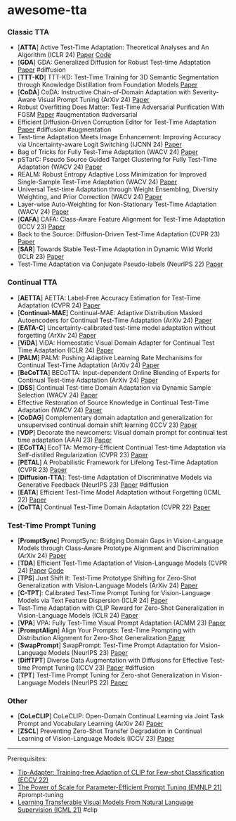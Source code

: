 # awesome-tta


### Classic TTA
- [**ATTA**] Active Test-Time Adaptation: Theoretical Analyses and An Algorithm (ICLR 24) [Paper](https://arxiv.org/pdf/2404.05094.pdf) [Code](https://github.com/divelab/ATTA)
- [**GDA**] GDA: Generalized Diffusion for Robust Test-time Adaptation [Paper](https://arxiv.org/pdf/2404.00095.pdf) #diffusion
- [**TTT-KD**] TTT-KD: Test-Time Training for 3D Semantic Segmentation through Knowledge Distillation from Foundation Models [Paper](https://arxiv.org/pdf/2403.11691.pdf)
- [**CoDA**] CoDA: Instructive Chain-of-Domain Adaptation with Severity-Aware Visual Prompt Tuning (ArXiv 24) [Paper](https://arxiv.org/pdf/2403.17369.pdf)
- Robust Overfitting Does Matter: Test-Time Adversarial Purification With FGSM [Paper](https://arxiv.org/pdf/2403.11448.pdf) #augmentation #adversarial
- Efficient Diffusion-Driven Corruption Editor for Test-Time Adaptation [Paper](https://arxiv.org/pdf/2403.10911.pdf) #diffusion #augmentation
- Test-time Adaptation Meets Image Enhancement: Improving Accuracy via Uncertainty-aware Logit Switching (IJCNN 24) [Paper](https://arxiv.org/pdf/2403.17423.pdf)
- Bag of Tricks for Fully Test-Time Adaptation (WACV 24) [Paper](https://openaccess.thecvf.com/content/WACV2024/papers/Mounsaveng_Bag_of_Tricks_for_Fully_Test-Time_Adaptation_WACV_2024_paper.pdf)
- pSTarC: Pseudo Source Guided Target Clustering for Fully Test-Time Adaptation (WACV 24) [Paper](https://openaccess.thecvf.com/content/WACV2024/papers/Sreenivas_pSTarC_Pseudo_Source_Guided_Target_Clustering_for_Fully_Test-Time_Adaptation_WACV_2024_paper.pdf)
- REALM: Robust Entropy Adaptive Loss Minimization for Improved Single-Sample Test-Time Adaptation (WACV 24) [Paper](https://openaccess.thecvf.com/content/WACV2024/papers/Seto_REALM_Robust_Entropy_Adaptive_Loss_Minimization_for_Improved_Single-Sample_Test-Time_WACV_2024_paper.pdf)
- Universal Test-time Adaptation through Weight Ensembling, Diversity Weighting, and Prior Correction (WACV 24) [Paper](https://openaccess.thecvf.com/content/WACV2024/papers/Marsden_Universal_Test-Time_Adaptation_Through_Weight_Ensembling_Diversity_Weighting_and_Prior_WACV_2024_paper.pdf)
- Layer-wise Auto-Weighting for Non-Stationary Test-Time Adaptation (WACV 24) [Paper](https://openaccess.thecvf.com/content/WACV2024/papers/Park_Layer-Wise_Auto-Weighting_for_Non-Stationary_Test-Time_Adaptation_WACV_2024_paper.pdf)
- [**CAFA**] CAFA: Class-Aware Feature Alignment for Test-Time Adaptation (ICCV 23) [Paper](https://openaccess.thecvf.com/content/ICCV2023/papers/Jung_CAFA_Class-Aware_Feature_Alignment_for_Test-Time_Adaptation_ICCV_2023_paper.pdf)
- Back to the Source: Diffusion-Driven Test-Time Adaptation (CVPR 23) [Paper](https://openaccess.thecvf.com/content/CVPR2023/papers/Gao_Back_to_the_Source_Diffusion-Driven_Adaptation_To_Test-Time_Corruption_CVPR_2023_paper.pdf)
- [**SAR**] Towards Stable Test-Time Adaptation in Dynamic Wild World (ICLR 23) [Paper](https://arxiv.org/pdf/2302.12400.pdf)
- Test-Time Adaptation via Conjugate Pseudo-labels (NeurIPS 22) [Paper](https://proceedings.neurips.cc/paper_files/paper/2022/file/28e9eff897f98372409b40ae1ed3ea4c-Paper-Conference.pdf)

### Continual TTA
- [**AETTA**] AETTA: Label-Free Accuracy Estimation for Test-Time Adaptation (CVPR 24) [Paper](https://arxiv.org/pdf/2404.01351.pdf)
- [**Continual-MAE**] Continual-MAE: Adaptive Distribution Masked Autoencoders for Continual Test-Time Adaptation (ArXiv 24) [Paper](https://arxiv.org/pdf/2312.12480.pdf)
- [**EATA-C**] Uncertainty-calibrated test-time model adaptation without forgetting (ArXiv 24) [Paper](https://arxiv.org/pdf/2403.11491.pdf)
- [**ViDA**] ViDA: Homeostatic Visual Domain Adapter for Continual Test Time Adaptation (ICLR 24) [Paper](https://arxiv.org/pdf/2306.04344)
- [**PALM**] PALM: Pushing Adaptive Learning Rate Mechanisms for Continual Test-Time Adaptation (ArXiv 24) [Paper](https://arxiv.org/pdf/2403.10650.pdf)
- [**BeCoTTA**] BECoTTA: Input-dependent Online Blending of Experts for Continual Test-time Adaptation (ArXiv 24) [Paper](https://arxiv.org/pdf/2402.08712.pdf)
- [**DSS**] Continual Test-time Domain Adaptation via Dynamic Sample Selection (WACV 24) [Paper](https://openaccess.thecvf.com/content/WACV2024/papers/Wang_Continual_Test-Time_Domain_Adaptation_via_Dynamic_Sample_Selection_WACV_2024_paper.pdf)
- Effective Restoration of Source Knowledge in Continual Test-Time Adaptation (WACV 24) [Paper](https://openaccess.thecvf.com/content/WACV2024/papers/Niloy_Effective_Restoration_of_Source_Knowledge_in_Continual_Test_Time_Adaptation_WACV_2024_paper.pdf)
- [**CoDAG**] Complementary domain adaptation and generalization for unsupervised continual domain shift learning (ICCV 23) [Paper](https://arxiv.org/pdf/2303.15833.pdf)
- [**VDP**] Decorate the newcomers: Visual domain prompt for continual test time adaptation (AAAI 23) [Paper](https://arxiv.org/pdf/2212.04145)
- [**ECoTTA**] EcoTTA: Memory-Efficient Continual Test-time Adaptation via Self-distilled Regularization (CVPR 23) [Paper](https://openaccess.thecvf.com/content/CVPR2023/papers/Song_EcoTTA_Memory-Efficient_Continual_Test-Time_Adaptation_via_Self-Distilled_Regularization_CVPR_2023_paper.pdf)
- [**PETAL**] A Probabilistic Framework for Lifelong Test-Time Adaptation (CVPR 23) [Paper](https://arxiv.org/pdf/2212.09713.pdf)
- [**Diffusion-TTA**]: Test-time Adaptation of Discriminative Models via Generative Feedback (NeurIPS 23) [Paper](https://arxiv.org/pdf/2311.16102) #diffusion
- [**EATA**] Efficient Test-Time Model Adaptation without Forgetting (ICML 22) [Paper](https://arxiv.org/pdf/2204.02610.pdf)
- [**CoTTA**] Continual Test-Time Domain Adaptation (CVPR 22) [Paper](https://arxiv.org/pdf/2203.13591.pdf)

### Test-Time Prompt Tuning
- [**PromptSync**] PromptSync: Bridging Domain Gaps in Vision-Language Models through Class-Aware Prototype Alignment and Discrimination (ArXiv 24) [Paper](https://arxiv.org/pdf/2404.07520.pdf)
- [**TDA**] Efficient Test-Time Adaptation of Vision-Language Models (CVPR 24) [Paper](https://arxiv.org/pdf/2403.18293.pdf) [Code](https://github.com/kdiAAA/TDA)
- [**TPS**] Just Shift It: Test-Time Prototype Shifting for Zero-Shot Generalization with Vision-Language Models (ArXiv 24) [Paper](https://arxiv.org/pdf/2403.12952.pdf)
- [**C-TPT**]: Calibrated Test-Time Prompt Tuning for Vision-Language Models via Text Feature Dispersion (ICLR 24) [Paper](https://arxiv.org/pdf/2403.14119.pdf)
- Test-Time Adaptation with CLIP Reward for Zero-Shot Generalization in Vision-Language Models (ICLR 24) [Paper](https://arxiv.org/pdf/2305.18010)
- [**VPA**] VPA: Fully Test-Time Visual Prompt Adaptation (ACMM 23) [Paper](https://dl.acm.org/doi/pdf/10.1145/3581783.3611835)
- [**PromptAlign**] Align Your Prompts: Test-Time Prompting with Distribution Alignment for Zero-Shot Generalization [Paper](https://arxiv.org/pdf/2311.01459)
- [**SwapPrompt**] SwapPrompt: Test-Time Prompt Adaptation for Vision-Language Models (NeurIPS 23) [Paper](https://proceedings.neurips.cc/paper_files/paper/2023/file/cdd0640218a27e9e2c0e52e324e25db0-Paper-Conference.pdf)
- [**DiffTPT**] Diverse Data Augmentation with Diffusions for Effective Test-time Prompt Tuning (ICCV 23) [Paper](https://arxiv.org/pdf/2308.06038) #diffusion
- [**TPT**] Test-Time Prompt Tuning for Zero-shot Generalization in Vision-Language Models (NeurIPS 22) [Paper](https://arxiv.org/pdf/2209.07511.pdf)

### Other
- [**CoLeCLIP**] CoLeCLIP: Open-Domain Continual Learning via Joint Task Prompt and Vocabulary Learning (ArXiv 24) [Paper](https://arxiv.org/pdf/2403.10245.pdf)
- [**ZSCL**] Preventing Zero-Shot Transfer Degradation in Continual Learning of Vision-Language Models (ICCV 23) [Paper](https://openaccess.thecvf.com/content/ICCV2023/papers/Zheng_Preventing_Zero-Shot_Transfer_Degradation_in_Continual_Learning_of_Vision-Language_Models_ICCV_2023_paper.pdf)

---
Prerequisites:
- [Tip-Adapter: Training-free Adaption of CLIP for Few-shot Classification (ECCV 22)](https://arxiv.org/pdf/2207.09519.pdf)
- [The Power of Scale for Parameter-Efficient Prompt Tuning (EMNLP 21)](https://arxiv.org/abs/2104.08691) #prompt-tuning
- [Learning Transferable Visual Models From Natural Language Supervision (ICML 21)](https://arxiv.org/abs/2103.00020) #clip
